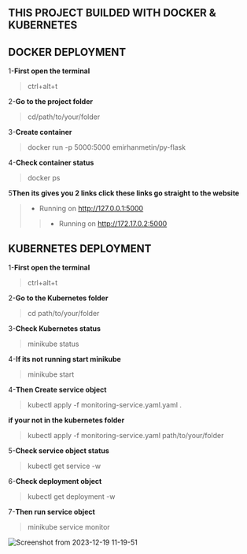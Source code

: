 ## THIS PROJECT BUILDED WITH DOCKER & KUBERNETES
## DOCKER DEPLOYMENT
1-**First open the terminal**
> ctrl+alt+t

2-**Go to the project folder**
>cd/path/to/your/folder

3-**Create container**
> docker run -p 5000:5000 emirhanmetin/py-flask

4-**Check container status**
> docker ps

5**Then its gives you 2 links click these links go straight to the website**
>  * Running on http://127.0.0.1:5000
>> * Running on http://172.17.0.2:5000

## KUBERNETES DEPLOYMENT
1-**First open the terminal**
> ctrl+alt+t

2-**Go to the Kubernetes folder**
> cd path/to/your/folder

3-**Check Kubernetes status**
> minikube status

4-**If its not running start minikube**
> minikube start

4-**Then Create service object**
> kubectl apply -f monitoring-service.yaml.yaml .

**if your not in the kubernetes folder** 
>kubectl apply -f monitoring-service.yaml path/to/your/folder

5-**Check service object status**
> kubectl get service -w

6-**Check deployment object**
> kubectl get deployment -w

7-**Then run service object**
> minikube service monitor

![Screenshot from 2023-12-19 11-19-51](https://github.com/ArgoFox1/Docker-K8S-NativeMonitoring-App/assets/105239243/0bd14bb2-f115-42b0-8c07-f83cd5cfd8c4)
